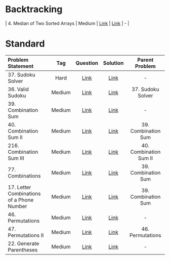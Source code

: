 # Backtracking

| 4. Median of Two Sorted Arrays | Medium  | [Link]() | [Link]() | - |


# Standard
| Problem Statement                                          | Tag   |  Question  | Solution  | Parent Problem        |
| :------------------------------------------------------    | :---: | :-------:  | :-------: | :----------------:    |
| 37. Sudoku Solver | Hard  | [Link](https://leetcode.com/problems/sudoku-solver/) | [Link](https://github.com/aatman-24/DSA/blob/main/LeetCode/Hard/37.%20Sudoku%20Solver.cpp) | - |
| 36. Valid Sudoku | Medium  | [Link](https://leetcode.com/problems/valid-sudoku/) | [Link](https://github.com/aatman-24/DSA/blob/main/LeetCode/Medium/36.%20Valid%20Sudoku.cpp) | 37. Sudoku Solver |
| 39. Combination Sum | Medium  | [Link](https://leetcode.com/problems/combination-sum/) | [Link](https://github.com/aatman-24/DSA/blob/main/LeetCode/Medium/39.%20Combination%20Sum.cpp) | - |
| 40. Combination Sum II | Medium  | [Link](https://leetcode.com/problems/combination-sum-ii/) | [Link](https://github.com/aatman-24/DSA/blob/main/LeetCode/Medium/40.%20Combination%20Sum%20II.cpp) | 39. Combination Sum |
| 216. Combination Sum III | Medium  | [Link](https://leetcode.com/problems/combination-sum-iii/) | [Link](https://github.com/aatman-24/DSA/blob/main/LeetCode/Medium/216.%20Combination%20Sum%20III.cpp) | 40. Combination Sum II |
| 77. Combinations | Medium  | [Link](https://leetcode.com/problems/combinations/) | [Link](https://github.com/aatman-24/DSA/blob/main/LeetCode/Medium/77.%20Combinations.cpp) | 39. Combination Sum |
| 17. Letter Combinations of a Phone Number | Medium  | [Link](https://leetcode.com/problems/letter-combinations-of-a-phone-number/) | [Link](https://github.com/aatman-24/DSA/blob/main/LeetCode/Medium/17.%20Letter%20Combinations%20of%20a%20Phone%20Number.cpp) | 39. Combination Sum |
| 46. Permutations | Medium  | [Link](https://leetcode.com/problems/permutations/) | [Link](https://github.com/aatman-24/DSA/blob/main/LeetCode/Medium/46.%20Permutations.cpp) | - |
| 47. Permutations II | Medium  | [Link](https://leetcode.com/problems/permutations-ii/) | [Link](https://github.com/aatman-24/DSA/blob/main/LeetCode/Medium/47.%20Permutations%20II.cpp) | 46. Permutations  |
| 22. Generate Parentheses | Medium  | [Link](https://leetcode.com/problems/generate-parentheses/) | [Link](https://github.com/aatman-24/DSA/blob/main/LeetCode/Medium/22.%20Generate%20Parentheses.cpp) | - |

